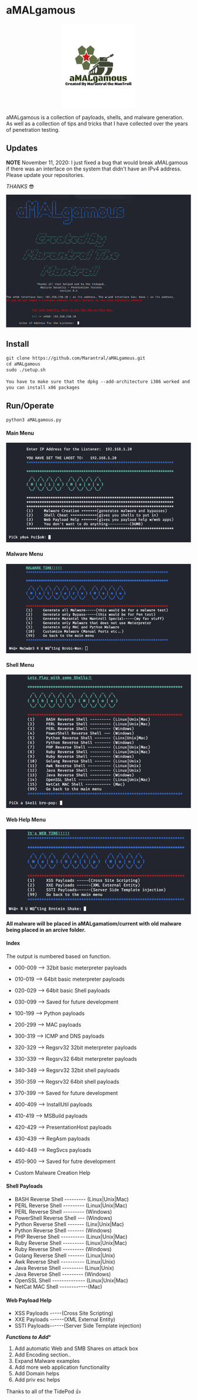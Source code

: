 # aMALgamous<br />
<p align="center">
  <img width="200" height="230" src="/imgs/aMALgamous.png">
</p>
aMALgamous is a collection of payloads, shells, and malware generation. As well as a collection of tips and tricks that I have collected over the years of penetration testing.

## Updates
**NOTE** November 11, 2020: I just fixed a bug that would break aMALgamous if there was an interface on the system that didn't have an IPv4 address. Please update your repositories. 

*THANKS*  :sunglasses:


![GitHub Logo](/imgs/aMAL.png)

## Install
```
git clone https://github.com/Marantral/aMALgamous.git
cd aMALgamous 
sudo ./setup.sh 

You have to make sure that the dpkg --add-architecture i386 worked and you can install x86 packages
```
## Run/Operate
```
python3 aMALgamous.py
```
#### Main Menu <br />
![Alt MM](/imgs/1.png)

#### Malware Menu <br />
![Alt Mal](/imgs/2.png)

#### Shell Menu <br />
![Alt She](/imgs/3.png)

#### Web Help Menu <br />
![Alt Web](/imgs/4.png)

**All malware will be placed in aMALgamatiom/current with old malware being placed in an arcive folder.** <br />

#### Index
The output is numbered based on function.
- 000-009 --> 32bit basic meterpreter payloads 
- 010-019 --> 64bit basic meterpreter payloads 
- 020-029 --> 64bit basic Shell payloads 
- 030-099 --> Saved for future development 
- 100-199 --> Python payloads 
- 200-299 --> MAC payloads 
- 300-319 --> ICMP and DNS payloads 
- 320-329 --> Regsrv32 32bit meterpreter payloads 
- 330-339 --> Regsrv32 64bit meterpreter payloads 
- 340-349 --> Regsrv32 32bit shell payloads 
- 350-359 --> Regsrv32 64bit shell payloads 
- 370-399 --> Saved for future development 
- 400-409 --> InstallUtil payloads
- 410-419 --> MSBuild payloads 
- 420-429 --> PresentationHost payloads
- 430-439 --> RegAsm payloads 
- 440-449 --> RegSvcs payloads 
- 450-900 --> Saved for futre development

- Custom Malware Creation Help 

#### Shell Payloads
- BASH Reverse Shell --------- (Linux|Unix|Mac)
- PERL Reverse Shell --------- (Linux|Unix|Mac)
- PERL Reverse Shell --------- (Windows)
- PowerShell Reverse Shell --- (Windows)
- Python Reverse Shell ------- (Linx|Unix|Mac)
- Python Reverse Shell ------- (Windows)
- PHP Reverse Shell ---------- (Linux|Unix|Mac)
- Ruby Reverse Shell --------- (Linux|Unix|Mac)
- Ruby Reverse Shell --------- (Windows)
- Golang Reverse Shell ------- (Linux|Unix)
- Awk Reverse Shell ---------- (Linux|Unix)
- Java Reverse Shell --------- (Linux|Unix)
- Java Reverse Shell --------- (Windows)
- OpenSSL Shell -------------- (Linux|Unix|Mac)
- NetCat MAC Shell ------------(Mac) 

#### Web Payload Help
- XSS Payloads -----(Cross Site Scripting)
- XXE Payloads ------(XML External Entity)
- SSTI Payloads------(Server Side Template injection)


***********Functions to Add************ 
1. Add automatic Web and SMB Shares on attack box
2. Add Encoding section..
3. Expand Malware examples
4. Add more web application functionality 
5. Add Domain helps
6. Add priv esc helps 

Thanks to all of the TidePod :+1:


